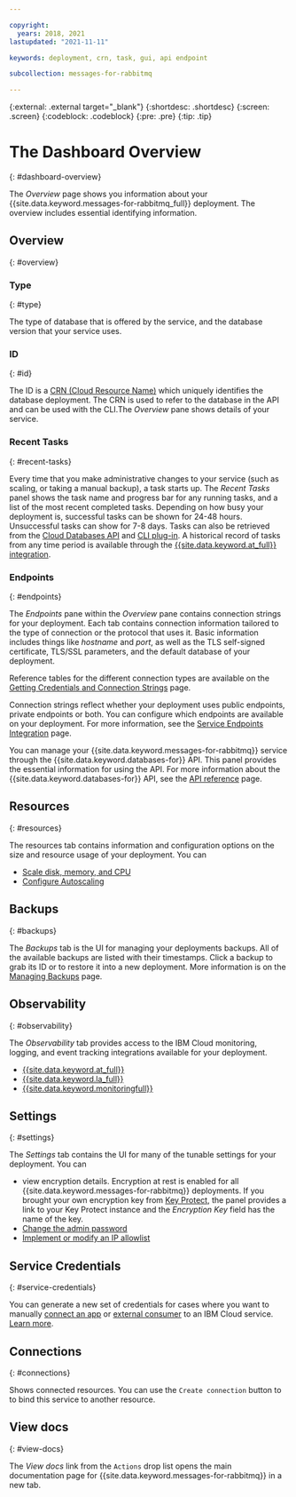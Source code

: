 ```yaml
---

copyright:
  years: 2018, 2021
lastupdated: "2021-11-11"

keywords: deployment, crn, task, gui, api endpoint

subcollection: messages-for-rabbitmq

---
```


{:external: .external target="_blank"}
{:shortdesc: .shortdesc}
{:screen: .screen}
{:codeblock: .codeblock}
{:pre: .pre}
{:tip: .tip}

# The Dashboard Overview
{: #dashboard-overview}

The _Overview_ page shows you information about your {{site.data.keyword.messages-for-rabbitmq_full}} deployment. The overview includes essential identifying information.

## Overview
{: #overview}

### Type
{: #type}

The type of database that is offered by the service, and the database version that your service uses.

### ID
{: #id}

The ID is a [CRN (Cloud Resource Name)](/docs/account?topic=account-crn) which uniquely identifies the database deployment. The CRN is used to refer to the database in the API and can be used with the CLI.The _Overview_ pane shows details of your service.

### Recent Tasks
{: #recent-tasks}

Every time that you make administrative changes to your service (such as scaling, or taking a manual backup), a task starts up. The _Recent Tasks_ panel shows the task name and progress bar for any running tasks, and a list of the most recent completed tasks. Depending on how busy your deployment is, successful tasks can be shown for 24-48 hours. Unsuccessful tasks can show for 7-8 days. Tasks can also be retrieved from the [Cloud Databases API](https://cloud.ibm.com/apidocs/cloud-databases-api#get-currently-running-tasks-on-a-deployment) and [CLI plug-in](https://cloud.ibm.com/docs/databases-cli-plugin?topic=databases-cli-plugin-cdb-reference#deployment-tasks-list). A historical record of tasks from any time period is available through the [{{site.data.keyword.at_full}} integration](/docs/messages-for-rabbitmq?topic=cloud-databases-activity-tracker).

### Endpoints
{: #endpoints}

The _Endpoints_ pane within the _Overview_ pane contains connection strings for your deployment. Each tab contains connection information tailored to the type of connection or the protocol that uses it. Basic information includes things like _hostname_ and _port_, as well as the TLS self-signed certificate, TLS/SSL parameters, and the default database of your deployment.

Reference tables for the different connection types are available on the [Getting Credentials and Connection Strings](/docs/messages-for-rabbitmq?topic=messages-for-rabbitmq-connection-strings) page.

Connection strings reflect whether your deployment uses public endpoints, private endpoints or both. You can configure which endpoints are available on your deployment. For more information, see the [Service Endpoints Integration](/docs/messages-for-rabbitmq?topic=cloud-databases-service-endpoints) page.

You can manage your {{site.data.keyword.messages-for-rabbitmq}} service through the {{site.data.keyword.databases-for}} API. This panel provides the essential information for using the API. For more information about the {{site.data.keyword.databases-for}} API, see the [API reference](https://{DomainName}/apidocs/cloud-databases-api) page.

## Resources
{: #resources}

The resources tab contains information and configuration options on the size and resource usage of your deployment. You can 
- [Scale disk, memory, and CPU](/docs/messages-for-rabbitmq?topic=messages-for-rabbitmq-resources-scaling)
- [Configure Autoscaling](/docs/messages-for-rabbitmq?topic=messages-for-rabbitmq-autoscaling)

## Backups
{: #backups}

The _Backups_ tab is the UI for managing your deployments backups. All of the available backups are listed with their timestamps. Click a backup to grab its ID or to restore it into a new deployment. More information is on the [Managing Backups](/docs/messages-for-rabbitmq?topic=cloud-databases-dashboard-backups) page.

## Observability
{: #observability}

The _Observability_ tab provides access to the IBM Cloud monitoring, logging, and event tracking integrations available for your deployment. 
- [{{site.data.keyword.at_full}}](/docs/messages-for-rabbitmq?topic=cloud-databases-activity-tracker)
- [{{site.data.keyword.la_full}}](/docs/messages-for-rabbitmq?topic=cloud-databases-logging)
- [{{site.data.keyword.monitoringfull}}](/docs/messages-for-rabbitmq?topic=messages-for-rabbitmq-monitoring)

## Settings
{: #settings}

The _Settings_ tab contains the UI for many of the tunable settings for your deployment. You can 
- view encryption details. Encryption at rest is enabled for all {{site.data.keyword.messages-for-rabbitmq}} deployments. If you brought your own encryption key from [Key Protect](/docs/messages-for-rabbitmq?topic=cloud-databases-key-protect), the panel provides a link to your Key Protect instance and the _Encryption Key_ field has the name of the key.
- [Change the admin password](/docs/messages-for-rabbitmq?topic=messages-for-rabbitmq-admin-password)
- [Implement or modify an IP allowlist](/docs/messages-for-rabbitmq?topic=cloud-databases-allowlisting)

## Service Credentials
{: #service-credentials}

You can generate a new set of credentials for cases where you want to manually [connect an app](/docs/messages-for-rabbitmq?topic=messages-for-rabbitmq-ibmcloud-app) or [external consumer](/docs/messages-for-rabbitmq?topic=messages-for-rabbitmq-external-app) to an IBM Cloud service. [Learn more](/docs/account?topic=account-service_credentials).

## Connections
{: #connections}

Shows connected resources. You can use the `Create connection` button to to bind this service to another resource.

## View docs
{: #view-docs}

The _View docs_ link from the `Actions` drop list opens the main documentation page for {{site.data.keyword.messages-for-rabbitmq}} in a new tab.